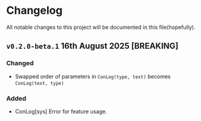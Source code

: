 # Changelog
All notable changes to this project will be documented in this file(hopefully).

## `v0.2.0-beta.1` 16th August 2025 [BREAKING]
### Changed
- Swapped order of parameters in `ConLog(type, text)` becomes `ConLog(text, type)`

### Added
- ConLog[sys] Error for feature usage.